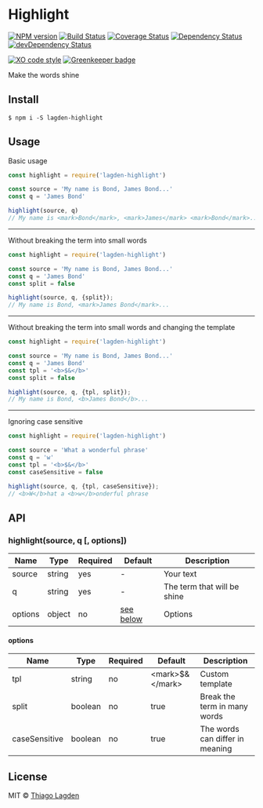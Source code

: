 # Highlight

[![NPM version][npm-img]][npm]
[![Build Status][ci-img]][ci]
[![Coverage Status][coveralls-img]][coveralls]
[![Dependency Status][dep-img]][dep]
[![devDependency Status][devDep-img]][devDep]

[![XO code style][xo-img]][xo]
[![Greenkeeper badge][greenkeeper-img]][greenkeeper]


[npm-img]:         https://img.shields.io/npm/v/lagden-highlight.svg
[npm]:             https://www.npmjs.com/package/lagden-highlight
[ci-img]:          https://travis-ci.org/lagden/highlight.svg
[ci]:              https://travis-ci.org/lagden/highlight
[coveralls-img]:   https://coveralls.io/repos/github/lagden/highlight/badge.svg?branch=master
[coveralls]:       https://coveralls.io/github/lagden/highlight?branch=master
[dep-img]:         https://david-dm.org/lagden/highlight.svg
[dep]:             https://david-dm.org/lagden/highlight
[devDep-img]:      https://david-dm.org/lagden/highlight/dev-status.svg
[devDep]:          https://david-dm.org/lagden/highlight#info=devDependencies
[xo-img]:          https://img.shields.io/badge/code_style-XO-5ed9c7.svg
[xo]:              https://github.com/sindresorhus/xo
[greenkeeper-img]: https://badges.greenkeeper.io/lagden/highlight.svg
[greenkeeper]:     https://greenkeeper.io/


Make the words shine


## Install

```
$ npm i -S lagden-highlight
```


## Usage

Basic usage

```js
const highlight = require('lagden-highlight')

const source = 'My name is Bond, James Bond...'
const q = 'James Bond'

highlight(source, q)
// My name is <mark>Bond</mark>, <mark>James</mark> <mark>Bond</mark>...
```

---

Without breaking the term into small words

```js
const highlight = require('lagden-highlight')

const source = 'My name is Bond, James Bond...'
const q = 'James Bond'
const split = false

highlight(source, q, {split});
// My name is Bond, <mark>James Bond</mark>...
```

---

Without breaking the term into small words and changing the template

```js
const highlight = require('lagden-highlight')

const source = 'My name is Bond, James Bond...'
const q = 'James Bond'
const tpl = '<b>$&</b>'
const split = false

highlight(source, q, {tpl, split});
// My name is Bond, <b>James Bond</b>...
```

---

Ignoring case sensitive

```js
const highlight = require('lagden-highlight')

const source = 'What a wonderful phrase'
const q = 'w'
const tpl = '<b>$&</b>'
const caseSensitive = false

highlight(source, q, {tpl, caseSensitive});
// <b>W</b>hat a <b>w</b>onderful phrase
```


## API

### highlight(source, q \[, options\])

Name        | Type      | Required | Default                         | Description
----------- | --------- | -------- | ------------------------------- | ------------
source      | string    | yes      | -                               | Your text
q           | string    | yes      | -                               | The term that will be shine
options     | object    | no       | [see below](#options)           | Options


#### options

Name          | Type      | Required | Default                         | Description
-----------   | --------- | -------- | ------------------------------- | ------------
tpl           | string    | no       | \<mark\>$\&\</mark\>            | Custom template
split         | boolean   | no       | true                            | Break the term in many words
caseSensitive | boolean   | no       | true                            | The words can differ in meaning


## License

MIT © [Thiago Lagden](http://lagden.in)
